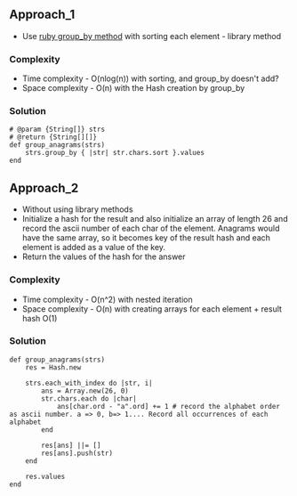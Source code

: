 ## Approach_1
- Use [ruby group_by method](https://www.rubydoc.info/stdlib/core/Enumerable:group_by) with sorting each element - library method

### Complexity
- Time complexity - O(nlog(n)) with sorting, and group_by doesn't add?
- Space complexity - O(n) with the Hash creation by group_by

### Solution
```
# @param {String[]} strs
# @return {String[][]}
def group_anagrams(strs)
    strs.group_by { |str| str.chars.sort }.values
end
```

## Approach_2
- Without using library methods
- Initialize a hash for the result and also initialize an array of length 26 and record the ascii number of each char of the element. Anagrams would have the same array, so it becomes key of the result hash and each element is added as a value of the key.
- Return the values of the hash for the answer

### Complexity
- Time complexity - O(n^2) with nested iteration
- Space complexity - O(n) with creating arrays for each element + result hash O(1)

### Solution
```
def group_anagrams(strs)
    res = Hash.new

    strs.each_with_index do |str, i|
        ans = Array.new(26, 0)
        str.chars.each do |char|
            ans[char.ord - "a".ord] += 1 # record the alphabet order as ascii number. a => 0, b=> 1.... Record all occurrences of each alphabet
        end

        res[ans] ||= []
        res[ans].push(str)
    end

    res.values
end
```
